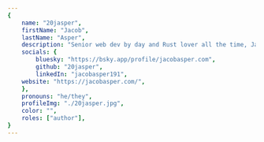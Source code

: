 ```yaml
---
{
	name: "20jasper",
	firstName: "Jacob",
	lastName: "Asper",
	description: "Senior web dev by day and Rust lover all the time, Jacob will gladly shill Rust and Vim to anyone who'll listen! Beyond programming, I eat cheese and uhhh... I have other hobbies right?",
	socials: {
		bluesky: "https://bsky.app/profile/jacobasper.com",
		github: "20jasper",
		linkedIn: "jacobasper191",
    website: "https://jacobasper.com/",
	},
	pronouns: "he/they",
	profileImg: "./20jasper.jpg",
	color: "",
	roles: ["author"],
}
---
```


